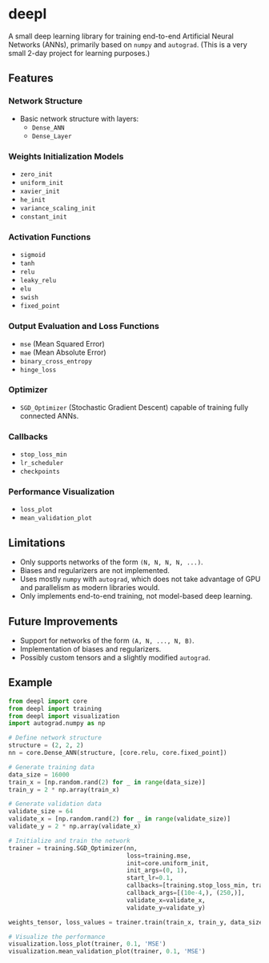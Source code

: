 # deepl

A small deep learning library for training end-to-end Artificial Neural Networks (ANNs), primarily based on `numpy` and `autograd`. (This is a very small 2-day project for learning purposes.)

## Features

### Network Structure
- Basic network structure with layers:
  - `Dense_ANN`
  - `Dense_Layer`

### Weights Initialization Models
- `zero_init`
- `uniform_init`
- `xavier_init`
- `he_init`
- `variance_scaling_init`
- `constant_init`

### Activation Functions
- `sigmoid`
- `tanh`
- `relu`
- `leaky_relu`
- `elu`
- `swish`
- `fixed_point`

### Output Evaluation and Loss Functions
- `mse` (Mean Squared Error)
- `mae` (Mean Absolute Error)
- `binary_cross_entropy`
- `hinge_loss`

### Optimizer
- `SGD_Optimizer` (Stochastic Gradient Descent) capable of training fully connected ANNs.

### Callbacks
- `stop_loss_min`
- `lr_scheduler`
- `checkpoints`

### Performance Visualization
- `loss_plot`
- `mean_validation_plot`

## Limitations
- Only supports networks of the form `(N, N, N, N, ...)`.
- Biases and regularizers are not implemented.
- Uses mostly `numpy` with `autograd`, which does not take advantage of GPU and parallelism as modern libraries would.
- Only implements end-to-end training, not model-based deep learning.

## Future Improvements
- Support for networks of the form `(A, N, ..., N, B)`.
- Implementation of biases and regularizers.
- Possibly custom tensors and a slightly modified `autograd`.

## Example

```python
from deepl import core
from deepl import training
from deepl import visualization
import autograd.numpy as np

# Define network structure
structure = (2, 2, 2)
nn = core.Dense_ANN(structure, [core.relu, core.fixed_point])

# Generate training data
data_size = 16000
train_x = [np.random.rand(2) for _ in range(data_size)]
train_y = 2 * np.array(train_x)

# Generate validation data
validate_size = 64
validate_x = [np.random.rand(2) for _ in range(validate_size)]
validate_y = 2 * np.array(validate_x)

# Initialize and train the network
trainer = training.SGD_Optimizer(nn,
                                 loss=training.mse,
                                 init=core.uniform_init,
                                 init_args=(0, 1),
                                 start_lr=0.1,
                                 callbacks=[training.stop_loss_min, training.checkpoints],
                                 callback_args=[(10e-4,), (250,)],
                                 validate_x=validate_x,
                                 validate_y=validate_y)

weights_tensor, loss_values = trainer.train(train_x, train_y, data_size)

# Visualize the performance
visualization.loss_plot(trainer, 0.1, 'MSE')
visualization.mean_validation_plot(trainer, 0.1, 'MSE')


